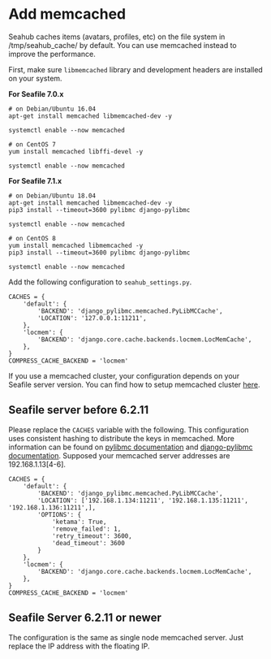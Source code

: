 # Add memcached

Seahub caches items (avatars, profiles, etc) on the file system in /tmp/seahub_cache/ by default. You can use memcached instead to improve the performance.

First, make sure `libmemcached` library and development headers are installed on your system.

**For Seafile 7.0.x**

```
# on Debian/Ubuntu 16.04
apt-get install memcached libmemcached-dev -y

﻿systemctl enable --now memcached

```

```
# on CentOS 7
yum install memcached libffi-devel -y

﻿systemctl enable --now memcached

```

**For Seafile 7.1.x**

```
# on Debian/Ubuntu 18.04
apt-get install memcached libmemcached-dev -y
pip3 install --timeout=3600 pylibmc django-pylibmc

﻿systemctl enable --now memcached

```

```
# on CentOS 8
yum install memcached libmemcached -y
pip3 install --timeout=3600 pylibmc django-pylibmc﻿

systemctl enable --now memcached

```

Add the following configuration to `seahub_settings.py`.

```
CACHES = {
    'default': {
        'BACKEND': 'django_pylibmc.memcached.PyLibMCCache',
        'LOCATION': '127.0.0.1:11211',
    },
    'locmem': {
        'BACKEND': 'django.core.cache.backends.locmem.LocMemCache',
    },
}
COMPRESS_CACHE_BACKEND = 'locmem'

```

If you use a memcached cluster, your configuration depends on your Seafile server version. You can find how to setup memcached cluster [here](../deploy_pro/memcached_mariadb_cluster.md).

## Seafile server before 6.2.11

Please replace the `CACHES` variable with the following. This configuration uses consistent hashing to distribute the keys in memcached. More information can be found on [pylibmc documentation](http://sendapatch.se/projects/pylibmc/behaviors.html) and [django-pylibmc documentation](https://github.com/django-pylibmc/django-pylibmc). Supposed your memcached server addresses are 192.168.1.13\[4-6].

```
CACHES = {
    'default': {
        'BACKEND': 'django_pylibmc.memcached.PyLibMCCache',
        'LOCATION': ['192.168.1.134:11211', '192.168.1.135:11211', '192.168.1.136:11211',],
        'OPTIONS': {
            'ketama': True,
            'remove_failed': 1,
            'retry_timeout': 3600,
            'dead_timeout': 3600
        }
    },
    'locmem': {
        'BACKEND': 'django.core.cache.backends.locmem.LocMemCache',
    },
}
COMPRESS_CACHE_BACKEND = 'locmem'

```

## Seafile Server 6.2.11 or newer

The configuration is the same as single node memcached server. Just replace the IP address with the floating IP.
